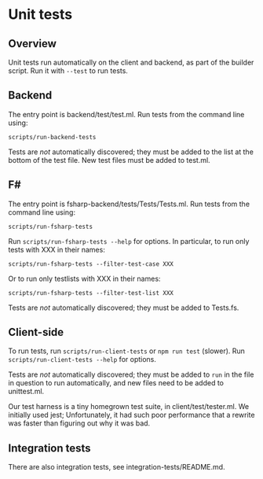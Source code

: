 # Unit tests

## Overview

Unit tests run automatically on the client and backend, as part of
the builder script. Run it with `--test` to run tests.

## Backend

The entry point is backend/test/test.ml. Run tests from the command
line using:

`scripts/run-backend-tests`

Tests are _not_ automatically discovered; they must be added to the
list at the bottom of the test file. New test files must be added
to test.ml.

## F#

The entry point is fsharp-backend/tests/Tests/Tests.ml. Run tests from the command
line using:

`scripts/run-fsharp-tests`

Run `scripts/run-fsharp-tests --help` for options. In particular, to run only tests with XXX in their names:

`scripts/run-fsharp-tests --filter-test-case XXX`

Or to run only testlists with XXX in their names:

`scripts/run-fsharp-tests --filter-test-list XXX`

Tests are _not_ automatically discovered; they must be added to Tests.fs.

## Client-side

To run tests, run `scripts/run-client-tests` or `npm run test` (slower).
Run `scripts/run-client-tests --help` for options.

Tests are _not_ automatically discovered; they must be added to
`run` in the file in question to run automatically, and new files
need to be added to unittest.ml.

Our test harness is a tiny homegrown test suite, in
client/test/tester.ml. We initially used jest; Unfortunately,
it had such poor performance that a rewrite was faster than
figuring out why it was bad.

## Integration tests

There are also integration tests, see integration-tests/README.md.

